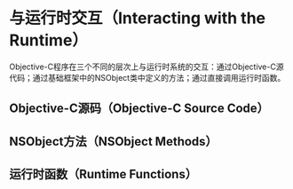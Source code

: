 # 与运行时交互（Interacting with the Runtime）

Objective-C程序在三个不同的层次上与运行时系统的交互：通过Objective-C源代码；通过基础框架中的NSObject类中定义的方法；通过直接调用运行时函数。

## Objective-C源码（Objective-C Source Code）

## NSObject方法（NSObject Methods）

## 运行时函数（Runtime Functions）



